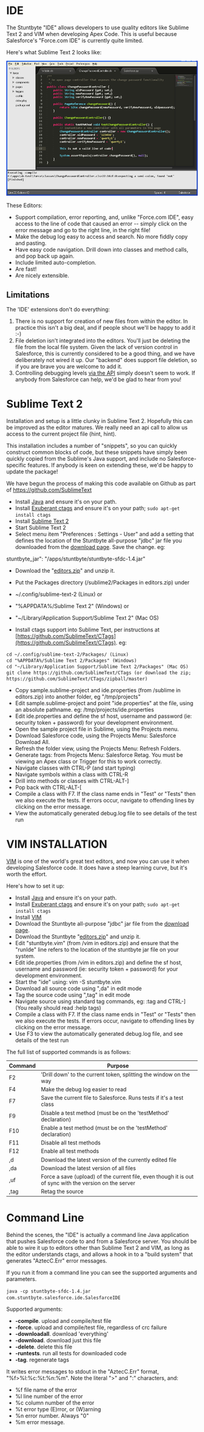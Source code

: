 # IDE

The Stuntbyte "IDE" allows developers to use quality editors like Sublime Text 2 and VIM when developing Apex Code. This is useful because Salesforce's "Force.com IDE" is currently quite limited.

Here's what Sublime Text 2 looks like:

![Sublime Text 2](sublime2.png "Sublime Text 2")

These Editors:

*   Support compilation, error reporting, and, unlike "Force.com IDE", easy access to the line of code that caused an error -- simply click on the error message and go to the right line, in the right file!
*   Make the debug log easy to access and search. No more fiddly copy and pasting.
*   Have easy code navigation. Drill down into classes and method calls, and pop back up again.
*   Include limited auto-completion.
*   Are fast!
*   Are nicely extensible.

## Limitations

The 'IDE' extensions don't do everything:

1.  There is no support for creation of new files from within the editor. In practice this isn't a big deal, and if people shout we'll be happy to add it :-)
2.  File deletion isn't integrated into the editors. You'll just be deleting the file from the local file system. Given the lack of version control in Salesforce, this is currently considered to be a good thing, and we have deliberately not wired it up. Our "backend" does support file deletion, so if you are brave you are welcome to add it.
3.  Controlling debugging levels [via the API](http://www.salesforce.com/us/developer/docs/apexcode/Content/sforce_api_header_debuggingheader.htm) simply doesn't seem to work. If anybody from Salesforce can help, we'd be glad to hear from you!


# Sublime Text 2

Installation and setup is a little clunky in Sublime Text 2\. Hopefully this can be improved as the editor matures. We really need an api call to allow us access to the current project file (hint, hint).

This installation includes a number of "snippets", so you can quickly construct common blocks of code, but these snippets have simply been quickly copied from the Sublime's Java support, and include no Salesforce-specific features. If anybody is keen on extending these, we'd be happy to update the package!

We have begun the process of making this code available on Github as part of https://github.com/SublimeText

*   Install [Java](http://www.java.com/) and ensure it's on your path.
*   Install [Exuberant ctags](http://ctags.sourceforge.net/) and ensure it's on your path;
 ```sudo apt-get install ctags```
*   Install [Sublime Text 2](http://www.sublimetext.com/2)
*   Start Sublime Text 2
*   Select menu item "Preferences : Settings - User" and add a setting that defines the location of the Stuntbyte all-purpose "jdbc" jar file you downloaded from the [download page](/download). Save the change. eg:

stuntbyte_jar": "/apps/stuntbyte/stuntbyte-sfdc-1.4.jar"

*   Download the "[editors.zip](/downloads/editors.zip)" and unzip it.
*   Put the Packages directory (/sublime2/Packages in editors.zip) under
  *   ~/.config/sublime-text-2 (Linux) or
  *   "%APPDATA%/Sublime Text 2" (Windows) or
  *   "~/Library/Application Support/Sublime Text 2" (Mac OS)

*   Install ctags support into Sublime Text, per instructions at [https://github.com/SublimeText/CTags](https://github.com/SublimeText/CTags). eg:

```
cd ~/.config/sublime-text-2/Packages/ (Linux)
cd "%APPDATA%/Sublime Text 2/Packages" (Windows)
cd "~/Library/Application Support/Sublime Text 2/Packages" (Mac OS)
git clone https://github.com/SublimeText/CTags (or download the zip; https://github.com/SublimeText/CTags/zipball/master)
```

*   Copy sample.sublime-project and ide.properties (from /sublime in editors.zip) into another folder, eg "/tmp/projects"
*   Edit sample.sublime-project and point "ide.properties" at the file, using an absolute pathname. eg: /tmp/projects/ide.properties
*   Edit ide.properties and define the sf host, username and password (ie: security token + password) for your development environment.
*   Open the sample project file in Sublime, using the Projects menu.
*   Download Salesforce code, using the Projects Menu: Salesforce Download All.
*   Refresh the folder view, using the Projects Menu: Refresh Folders.
*   Generate tags: from Projects Menu: Salesforce Retag. You must be viewing an Apex class or Trigger for this to work correctly.
*   Navigate classes with CTRL-P (and start typing)
*   Navigate symbols within a class with CTRL-R
*   Drill into methods or classes with CTRL-ALT-]
*   Pop back with CTRL-ALT-[
*   Compile a class with F7\. If the class name ends in "Test" or "Tests" then we also execute the tests. If errors occur, navigate to offending lines by clicking on the error message.
*   View the automatically generated debug.log file to see details of the test run

# VIM INSTALLATION

[VIM](http://www.vim.org/) is one of the world's great text editors, and now you can use it when developing Salesforce code. It does have a steep learning curve, but it's worth the effort.

Here's how to set it up:

*   Install [Java](http://www.java.com/) and ensure it's on your path.
*   Install [Exuberant ctags](http://ctags.sourceforge.net/) and ensure it's on your path; ```sudo apt-get install ctags```
*   Install [VIM](http://www.vim.org/)
*   Download the Stuntbyte all-purpose "jdbc" jar file from the [download page](download.html).
*   Download the Stuntbyte "[editors.zip](/downloads/editors.zip)" and unzip it.
*   Edit "stuntbyte.vim" (from /vim in editors.zip) and ensure that the "runIde" line refers to the location of the stuntbyte jar file on your system.
*   Edit ide.properties (from /vim in editors.zip) and define the sf host, username and password (ie: security token + password) for your development environment.
*   Start the "ide" using: vim -S stuntbyte.vim
*   Download all source code using ",da" in edit mode
*   Tag the source code using ",tag" in edit mode
*   Navigate source using standard tag commands, eg: :tag <classname> and CTRL-] (You really should read :help tags)
*   Compile a class with F7\. If the class name ends in "Test" or "Tests" then we also execute the tests. If errors occur, navigate to offending lines by clicking on the error message.
*   Use F3 to view the automatically generated debug.log file, and see details of the test run

The full list of supported commands is as follows:

| Command | Purpose |
|---------|---------|
| F2 | 'Drill down' to the current token, splitting the window on the way |
| F4 | Make the debug log easier to read |
| F7 | Save the current file to Salesforce. Runs tests if it's a test class |
| F9 | Disable a test method (must be on the 'testMethod' declaration) |
| F10 | Enable a test method (must be on the 'testMethod' declaration) |
| F11 | Disable all test methods |
| F12 | Enable all test methods |
| ,d | Download the latest version of the currently edited file |
| ,da | Download the latest version of all files |
| ,uf | Force a save (upload) of the current file, even though it is out of sync with the version on the server |
| ,tag | Retag the source |

# Command Line

Behind the scenes, the "IDE" is actually a command line Java application that pushes Salesforce code to and from a Salesforce server. You should be able to wire it up to editors other than Sublime Text 2 and VIM, as long as the editor understands ctags, and allows a hook in to a "build system" that generates "AztecC.Err" error messages.

If you run it from a command line you can see the supported arguments and parameters.

```java -cp stuntbyte-sfdc-1.4.jar com.stuntbyte.salesforce.ide.SalesfarceIDE```

Supported arguments:

*   **-compile**. upload and compile/test file
*   **-force**. upload and compile/test file, regardless of crc failure
*   **-downloadall**. download 'everything'
*   **-download**. download just this file
*   **-delete**. delete this file
*   **-runtests**. run all tests for downloaded code
*   **-tag**. regenerate tags

It writes error messages to stdout in the "AztecC.Err" format, "%f>%l:%c:%t:%n:%m". Note the literal ">" and ":" characters, and:

*   %f file name of the error
*   %l line number of the error
*   %c column number of the error
*   %t error type (E)rror, or (W)arning
*   %n error number. Always "0"
*   %m error message.